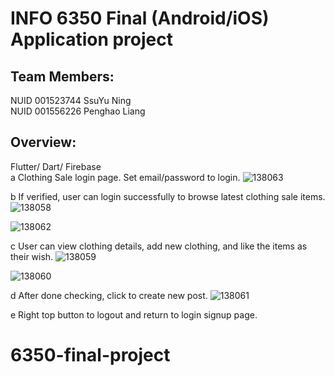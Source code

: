 # INFO 6350 Final (Android/iOS) Application project
## Team Members:
NUID 001523744 SsuYu Ning <br />
NUID 001556226 Penghao Liang <br />
## Overview:
Flutter/ Dart/ Firebase <br />
a  Clothing Sale login page. Set email/password to login.
![138063](https://user-images.githubusercontent.com/56193342/116321598-efaaca00-a7ec-11eb-9c19-4c8b15dd01cf.png)

b If verified, user can login successfully to browse latest clothing sale items. 
![138058](https://user-images.githubusercontent.com/56193342/116321645-04875d80-a7ed-11eb-8c7d-fb8a03d671b8.png)

![138062](https://user-images.githubusercontent.com/56193342/116321787-57611500-a7ed-11eb-83ff-0d886a8b47bc.png)

c User can view clothing details, add new clothing, and like the items as their wish.
![138059](https://user-images.githubusercontent.com/56193342/116321702-1f59d200-a7ed-11eb-8490-8552a32ae877.png)

![138060](https://user-images.githubusercontent.com/56193342/116321711-241e8600-a7ed-11eb-805a-22e3b1430538.png)

d After done checking, click to create new post.
![138061](https://user-images.githubusercontent.com/56193342/116321768-49ab8f80-a7ed-11eb-89bb-06dd87e74bcb.png)


e Right top button to logout and return to login signup page.

# 6350-final-project
